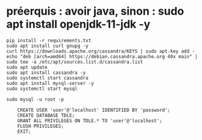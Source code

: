 
# préerquis : avoir java, sinon : sudo apt install openjdk-11-jdk -y
    
    pip install -r requirements.txt
    sudo apt install curl gnupg -y
    curl https://downloads.apache.org/cassandra/KEYS | sudo apt-key add -
    echo "deb [arch=amd64] https://debian.cassandra.apache.org 40x main" | sudo tee -a /etc/apt/sources.list.d/cassandra.list
    sudo apt update
    sudo apt install cassandra -y
    sudo systemctl start cassandra
    sudo apt install mysql-server -y
    sudo systemctl start mysql
    
    sudo mysql -u root -p
        
        CREATE USER 'user'@'localhost' IDENTIFIED BY 'password';
        CREATE DATABASE TDLE;
        GRANT ALL PRIVILEGES ON TDLE.* TO 'user'@'localhost';
        FLUSH PRIVILEGES;
        EXIT;


